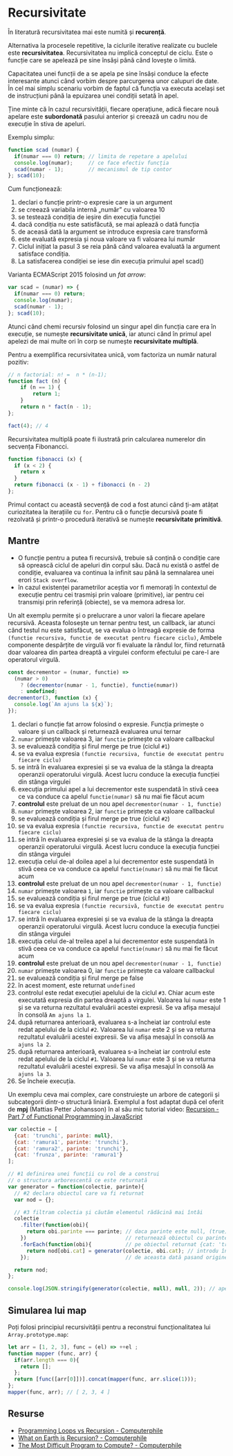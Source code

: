 # Recursivitate

În literatură recursivitatea mai este numită și **recurență**.

Alternativa la procesele repetitive, la ciclurile iterative realizate cu buclele este **recursivitatea**. Recursivitatea nu implică conceptul de ciclu. Este o funcție care se apelează pe sine însăși până când lovește o limită.

Capacitatea unei funcții de a se apela pe sine însăși conduce la efecte interesante atunci când vorbim despre parcurgerea unor calupuri de date. În cel mai simplu scenariu vorbim de faptul că funcția va executa același set de instrucțiuni până la epuizarea unei condiții setată în apel.

Ține minte că în cazul recursivității, fiecare operațiune, adică fiecare nouă apelare este **subordonată** pasului anterior și creează un cadru nou de execuție în stiva de apeluri.

Exemplu simplu:

```javascript
function scad (numar) {
  if(numar === 0) return; // limita de repetare a apelului
  console.log(numar);     // ce face efectiv funcția
  scad(numar - 1);        // mecanismul de tip contor
}; scad(10);
```

Cum funcționează:

1. declari o funcție printr-o expresie care ia un argument
2. se creează variabila internă „număr” cu valoarea 10
3. se testează condiția de ieșire din execuția funcției
4. dacă condiția nu este satisfăcută, se mai aplează o dată funcția
5. de aceasă dată la argument se introduce expresia care transformă
6. este evaluată expresia și noua valoare va fi valoarea lui număr
7. Ciclul inițiat la pasul 3 se reia până când valoarea evaluată la argument satisface condiția.
8. La satisfacerea condiției se iese din execuția primului apel scad()

Varianta ECMAScript 2015 folosind un *fat arrow*:

```javascript
var scad = (numar) => {
  if(numar === 0) return;
  console.log(numar);
  scad(numar - 1);
}; scad(10);
```

Atunci când chemi recursiv folosind un singur apel din funcția care era în execuție, se numește **recursivitate unică**, iar atunci când în primul apel apelezi de mai multe ori în corp se numește **recursivitate multiplă**.

Pentru a exemplifica recursivitatea unică, vom factoriza un număr natural pozitiv:

```javascript
// n factorial: n! =  n * (n-1);
function fact (n) {
    if (n == 1) {
        return 1;
    }
    return n * fact(n - 1);
};

fact(4); // 4
```

Recursivitatea multiplă poate fi ilustrată prin calcularea numerelor din secvența Fibonancci.

```javascript
function fibonacci (x) {
  if (x < 2) {
    return x
  }
  return fibonacci (x - 1) + fibonacci (n - 2)
};
```

Primul contact cu această secvență de cod a fost atunci când ți-am atâțat curiozitatea la iterațiile cu `for`. Pentru că o funcție decursivă poate fi rezolvată și printr-o procedură iterativă se numește **recursivitate primitivă**.

## Mantre

- O funcție pentru a putea fi recursivă, trebuie să conțină o condiție care să oprească ciclul de apeluri din corpul său. Dacă nu există o astfel de condiție, evaluarea va continua la infinit sau până la semnalarea unei erori `Stack overflow`.
- în cazul existenței parametrilor aceștia vor fi memorați în contextul de execuție pentru cei trasmiși prin valoare (primitive), iar pentru cei transmiși prin referință (obiecte), se va memora adresa lor.

Un alt exemplu permite și o prelucrare a unor valori la fiecare apelare recursivă.
Aceasta folosește un ternar pentru test, un callback, iar atunci când testul nu este satisfăcut, se va evalua o întreagă expresie de forma `(functie recursiva, functie de executat pentru fiecare ciclu)`, Ambele componente despărțite de virgulă vor fi evaluate la rândul lor, fiind returnată doar valoarea din partea dreaptă a virgulei conform efectului pe care-l are operatorul virgulă.

```javascript
const decrementor = (numar, functie) =>
  (numar > 0)
    ? (decrementor(numar - 1, functie), functie(numar))
    : undefined;
decrementor(3, function (x) {
  console.log(`Am ajuns la ${x}`);
});
```

1. declari o funcție fat arrow folosind o expresie. Funcția primește o valoare și un callback și returnează evaluarea unui ternar
2. `numar` primește valoarea 3, iar `functie` primește ca valoare callbackul
3. se evaluează condiția și firul merge pe true (ciclul `#1`)
4. se va evalua expresia `(functie recursiva, functie de executat pentru fiecare ciclu)`
5. se intră în evaluarea expresiei și se va evalua de la stânga la dreapta operanzii operatorului virgulă. Acest lucru conduce la execuția funcției din stânga virgulei
6. execuția primului apel a lui decrementor este suspendată în stivă ceea ce va conduce ca apelul `functie(numar)` să nu mai fie făcut acum
7. **controlul** este preluat de un nou apel `decrementor(numar - 1, functie)`
8. `numar` primește valoarea 2, iar `functie` primește ca valoare callbackul
9. se evaluează condiția și firul merge pe true (ciclul `#2`)
10. se va evalua expresia `(functie recursiva, functie de executat pentru fiecare ciclu)`
11. se intră în evaluarea expresiei și se va evalua de la stânga la dreapta operanzii operatorului virgulă. Acest lucru conduce la execuția funcției din stânga virgulei
12. execuția celui de-al doilea apel a lui decrementor este suspendată în stivă ceea ce va conduce ca apelul `functie(numar)` să nu mai fie făcut acum
13. **controlul** este preluat de un nou apel `decrementor(numar - 1, functie)`
14. `numar` primește valoarea `1`, iar `functie` primește ca valoare callbackul
15. se evaluează condiția și firul merge pe true (ciclul `#3`)
16. se va evalua expresia `(functie recursivă, functie de executat pentru fiecare ciclu)`
17. se intră în evaluarea expresiei și se va evalua de la stânga la dreapta operanzii operatorului virgulă. Acest lucru conduce la execuția funcției din stânga virgulei
18. execuția celui de-al treilea apel a lui decrementor este suspendată în stivă ceea ce va conduce ca apelul `functie(numar)` să nu mai fie făcut acum
19. **controlul** este preluat de un nou apel `decrementor(numar - 1, functie)`
20. `numar` primește valoarea 0, iar `functie` primește ca valoare callbackul
21. se evaluează condiția și firul merge pe false
22. în acest moment, este returnat `undefined`
23. controlul este redat execuției apelului de la ciclul `#3`. Chiar acum este executată expresia din partea dreaptă a virgulei. Valoarea lui `numar` este 1 și se va returna rezultatul evaluării acestei expresii. Se va afișa mesajul în consolă `Am ajuns la 1`.
24. după returnarea anterioară, evaluarea s-a încheiat iar controlul este redat apelului de la ciclul `#2`. Valoarea lui `numar` este 2 și se va returna rezultatul evaluării acestei expresii. Se va afișa mesajul în consolă `Am ajuns la 2`.
25. după returnarea anterioară, evaluarea s-a încheiat iar controlul este redat apelului de la ciclul `#1`. Valoarea lui `numar` este 3 și se va returna rezultatul evaluării acestei expresii. Se va afișa mesajul în consolă `Am ajuns la 3`.
26. Se încheie execuția.

Un exemplu ceva mai complex, care construiește un arbore de categorii și subcategorii dintr-o structură liniară. Exemplul a fost adaptat după cel oferit de **mpj** (Mattias Petter Johansson) în al său mic tutorial video: [Recursion - Part 7 of Functional Programming in JavaScript](https://www.youtube.com/watch?v=k7-N8R0-KY4)

```javascript
var colectie = [
  {cat: 'trunchi', parinte: null},
  {cat: 'ramura1', parinte: 'trunchi'},
  {cat: 'ramura2', parinte: 'trunchi'},
  {cat: 'frunza', parinte: 'ramura1'}
];

// #1 definirea unei funcții cu rol de a construi
// o structura arborescentă ce este returnată
var generator = function(colectie, parinte){
  // #2 declara obiectul care va fi returnat
  var nod = {};

  // #3 filtram colectia și căutăm elementul rădăcină mai întâi
  colectie
    .filter(function(obi){
      return obi.parinte === parinte; // daca parinte este null, (true)
    })                                // returnează obiectul cu parinte: null
    .forEach(function(obi){           // pe obiectul returnat {cat: 'trunchi', parinte: null} fă un forEach
      return nod[obi.cat] = generator(colectie, obi.cat); // introdu în obiectul nod numele categoriei și aplică din nou funcție
    });                               // de aceasta dată pasand originea, adica parintele, numele categoriei din obiectul provenit prin filter

  return nod;
};

console.log(JSON.stringify(generator(colectie, null), null, 2)); // apeleaza generatorul pasand colectia si elementul radacina, cel care are părintele null
```

## Simularea lui map

Poți folosi principiul recursivității pentru a reconstrui funcționalitatea lui `Array.prototype.map`:

```javascript
let arr = [1, 2, 3], func = (el) => ++el ;
function mapper (func, arr) {
  if(arr.length === 0){
    return [];
  };
  return [func([arr[0]])].concat(mapper(func, arr.slice(1)));
};
mapper(func, arr); // [ 2, 3, 4 ]
```

## Resurse

- [Programming Loops vs Recursion - Computerphile](https://www.youtube.com/watch?v=HXNhEYqFo0o)
- [What on Earth is Recursion? - Computerphile](https://www.youtube.com/watch?v=Mv9NEXX1VHc)
- [The Most Difficult Program to Compute? - Computerphile](https://www.youtube.com/watch?v=i7sm9dzFtEI)